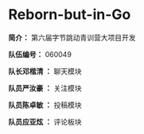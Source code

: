 # Reborn-but-in-Go

**简介：** 第六届字节跳动青训营大项目开发

**队伍编号：** 060049

**队长邓楷清 ：**  聊天模块

**队员严汝豪 ：**  关注模块

**队员陈卓敏 ：**  投稿模块

**队员应亚炫 ：**  评论板块